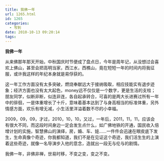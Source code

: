 ```yaml
---
title: 我佛一年
url: 1265.html
id: 1265
categories:
  - 写到
date: 2010-10-13 09:20:14
tags:
---
```


**我佛一年**

  
从来佛那年那天开始，中秋国庆时节便成了盘点日，今年是周年记，从没想过会喜欢上佛山，甚至会把高明当家，西江水，西樵山，竟在短短一年的时间内将我征服，或许我这样的年纪本身就是易俘获的。  
  
这一年工作方面没有太多突破，燃烧奉献远大于接纳吸取，相应技能实有退步迹象；经济方面也没有太大起色，money远不仅仅是一个数字，更是生活的支柱；朋友同学，似断非断，似连非连，各自起承转合，可喜的是两大长进赛过所有一年中的徘徊，一是体重增长了十斤，意味着基本达到了与身高相当的标准体重，另外情感方面，欢乐有增无减，小生活里洋溢着数不尽的小幸福。  
  
2009，09，09，才过，2010，10，10，又过，一年后，2011，11，11，应该会有很大不同，而这段时间身边一定会发生点什么，如广佛地铁的开通，国民收入倍增计划的实施，智慧佛山的演绎，房，婚、车、娃……一件件会迅速在眼皮底下发生，生命真像个奇迹，你我都知道，我们不是在见证这个奇迹，我们活生生的上演着这些奇迹，就像一名导演步入他的意念，造就出一段无与伦与的剧情。  
  
我佛一年，非佛非禅，世易时移，不变之变，变之不变。